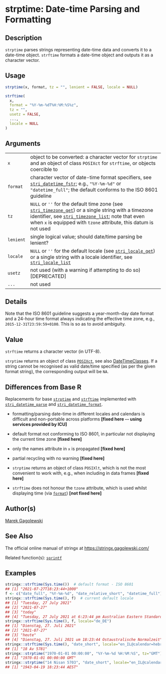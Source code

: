 # strptime: Date-time Parsing and Formatting

## Description

`strptime` parses strings representing date-time data and converts it to a date-time object. `strftime` formats a date-time object and outputs it as a character vector.

## Usage

```r
strptime(x, format, tz = "", lenient = FALSE, locale = NULL)

strftime(
  x,
  format = "%Y-%m-%dT%H:%M:%S%z",
  tz = "",
  usetz = FALSE,
  ...,
  locale = NULL
)
```

## Arguments

|           |                                                                                                                                                                                                                                                                                                                                                             |
|-----------|-------------------------------------------------------------------------------------------------------------------------------------------------------------------------------------------------------------------------------------------------------------------------------------------------------------------------------------------------------------|
| `x`       | object to be converted: a character vector for `strptime` and an object of class `POSIXct` for `strftime`, or objects coercible to                                                                                                                                                                                                                          |
| `format`  | character vector of date-time format specifiers, see [`stri_datetime_fstr`](https://stringi.gagolewski.com/rapi/stri_datetime_fstr.html); e.g., `"%Y-%m-%d"` or `"datetime_full"`; the default conforms to the ISO 8601 guideline                                                                                                                           |
| `tz`      | `NULL` or `''` for the default time zone (see [`stri_timezone_get`](https://stringi.gagolewski.com/rapi/stri_timezone_set.html)) or a single string with a timezone identifier, see [`stri_timezone_list`](https://stringi.gagolewski.com/rapi/stri_timezone_list.html); note that even when `x` is equipped with `tzone` attribute, this datum is not used |
| `lenient` | single logical value; should date/time parsing be lenient?                                                                                                                                                                                                                                                                                                  |
| `locale`  | `NULL` or `''` for the default locale (see [`stri_locale_get`](https://stringi.gagolewski.com/rapi/stri_locale_set.html)) or a single string with a locale identifier, see [`stri_locale_list`](https://stringi.gagolewski.com/rapi/stri_locale_list.html)                                                                                                  |
| `usetz`   | not used (with a warning if attempting to do so) \[DEPRECATED\]                                                                                                                                                                                                                                                                                             |
| `...`     | not used                                                                                                                                                                                                                                                                                                                                                    |

## Details

Note that the ISO 8601 guideline suggests a year-month-day date format and a 24-hour time format always indicating the effective time zone, e.g., `2015-12-31T23:59:59+0100`. This is so as to avoid ambiguity.

## Value

`strftime` returns a character vector (in UTF-8).

`strptime` returns an object of class [`POSIXct`](https://stat.ethz.ch/R-manual/R-devel/library/base/help/POSIXct.html), see also [DateTimeClasses](https://stat.ethz.ch/R-manual/R-devel/library/base/help/DateTimeClasses.html). If a string cannot be recognised as valid date/time specified (as per the given format string), the corresponding output will be `NA`.

## Differences from Base R

Replacements for base [`strptime`](https://stat.ethz.ch/R-manual/R-devel/library/base/help/strptime.html) and [`strftime`](https://stat.ethz.ch/R-manual/R-devel/library/base/help/strftime.html) implemented with [`stri_datetime_parse`](https://stringi.gagolewski.com/rapi/stri_datetime_format.html) and [`stri_datetime_format`](https://stringi.gagolewski.com/rapi/stri_datetime_format.html).

-   formatting/parsing date-time in different locales and calendars is difficult and non-portable across platforms **\[fixed here -- using services provided by ICU\]**

-   default format not conforming to ISO 8601, in particular not displaying the current time zone **\[fixed here\]**

-   only the names attribute in `x` is propagated **\[fixed here\]**

-   partial recycling with no warning **\[fixed here\]**

-   `strptime` returns an object of class `POSIXlt`, which is not the most convenient to work with, e.g., when including in data frames **\[fixed here\]**

-   `strftime` does not honour the `tzone` attribute, which is used whilst displaying time (via [`format`](https://stat.ethz.ch/R-manual/R-devel/library/base/help/format.html)) **\[not fixed here\]**

## Author(s)

[Marek Gagolewski](https://www.gagolewski.com/)

## See Also

The official online manual of <span class="pkg">stringx</span> at <https://stringx.gagolewski.com/>

Related function(s): [`sprintf`](sprintf.md)

## Examples




```r
stringx::strftime(Sys.time())  # default format - ISO 8601
## [1] "2021-07-27T18:23:44+1000"
f <- c("date_full", "%Y-%m-%d", "date_relative_short", "datetime_full")
stringx::strftime(Sys.time(), f)  # current default locale
## [1] "Tuesday, 27 July 2021"                                               
## [2] "2021-07-27"                                                          
## [3] "today"                                                               
## [4] "Tuesday, 27 July 2021 at 6:23:44 pm Australian Eastern Standard Time"
stringx::strftime(Sys.time(), f, locale="de_DE")
## [1] "Dienstag, 27. Juli 2021"                                       
## [2] "2021-07-27"                                                    
## [3] "heute"                                                         
## [4] "Dienstag, 27. Juli 2021 um 18:23:44 Ostaustralische Normalzeit"
stringx::strftime(Sys.time(), "date_short", locale="en_IL@calendar=hebrew")
## [1] "18 Av 5781"
stringx::strptime("1970-01-01 00:00:00", "%Y-%m-%d %H:%M:%S", tz="GMT")
## [1] "1970-01-01 00:00:00 GMT"
stringx::strptime("14 Nisan 5703", "date_short", locale="en_IL@calendar=hebrew")
## [1] "1943-04-19 18:23:44 AEST"
```

